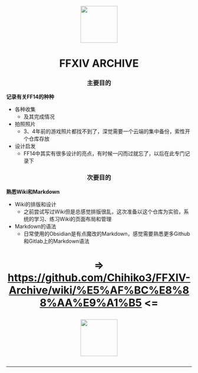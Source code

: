<p align="center">
  <img width="100" height="100" src="https://user-images.githubusercontent.com/89134046/199556237-daa86658-37b9-492c-9c4e-115843d60e16.png">
</p>

<h1 align="center">FFXIV ARCHIVE</h1>

<h3 align ="center">主要目的 </h3>

**记录有关FF14的种种**

- 各种收集
  - 及其完成情况
- 拍照照片
  - 3、4年前的游戏照片都找不到了，深觉需要一个云端的集中备份，索性开个仓库存放
- 设计启发
  - FF14中其实有很多设计的亮点，有时候一闪而过就忘了，以后在此专门记录下

<h3 align ="center">次要目的 </h3>

**熟悉Wiki和Markdown**

- Wiki的排版和设计
  - 之前尝试写过Wiki但是总感觉排版很乱，这次准备以这个仓库为实验，系统的学习、练习Wiki的页面布局和管理
- Markdown的语法
  - 日常使用的Obsidian是有点魔改的Markdown，感觉需要熟悉更多Github和Gitlab上的Markdown语法

<h1><div align ="center">
  
=> https://github.com/Chihiko3/FFXIV-Archive/wiki/%E5%AF%BC%E8%88%AA%E9%A1%B5 <=
                                                               
<p align="center">
<img width="100" height="100" src="https://user-images.githubusercontent.com/89134046/199577996-eff54f1b-394f-49f5-9bdc-18c6ce8eabba.png">
</p>
  
---

